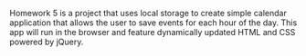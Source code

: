 Homework 5 is a project that uses local storage to create simple calendar application that allows the user to save events for each hour of the day. This app will run in the browser and feature dynamically updated HTML and CSS powered by jQuery.
